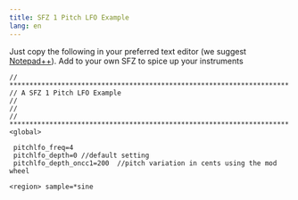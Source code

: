 ```yaml
---
title: SFZ 1 Pitch LFO Example
lang: en
---
```

Just copy the following in your preferred text editor (we suggest [Notepad++](https://notepad-plus-plus.org/)).
Add to your own SFZ to spice up your instruments

```
// **********************************************************************
// A SFZ 1 Pitch LFO Example
//
//
// **********************************************************************
<global>

 pitchlfo_freq=4
 pitchlfo_depth=0 //default setting
 pitchlfo_depth_oncc1=200  //pitch variation in cents using the mod wheel

<region> sample=*sine
```
